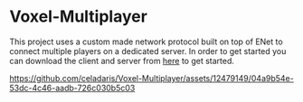 # Voxel-Multiplayer
This project uses a custom made network protocol built on top of ENet to connect multiple players on a dedicated server. In order to get started you can download the client and server from [here](https://github.com/celadaris/Axe-Clicker/releases/tag/downloads) to get started.

https://github.com/celadaris/Voxel-Multiplayer/assets/12479149/04a9b54e-53dc-4c46-aadb-726c030b5c03

